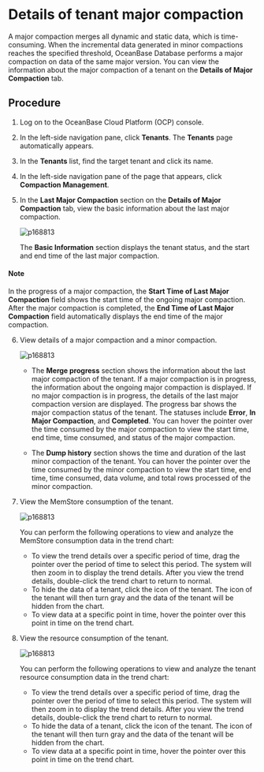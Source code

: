 # Details of tenant major compaction

A major compaction merges all dynamic and static data, which is time-consuming. When the incremental data generated in minor compactions reaches the specified threshold, OceanBase Database performs a major compaction on data of the same major version. You can view the information about the major compaction of a tenant on the **Details of Major Compaction** tab.

## Procedure

1. Log on to the OceanBase Cloud Platform (OCP) console.

2. In the left-side navigation pane, click **Tenants**.
   The **Tenants** page automatically appears.

3. In the **Tenants** list, find the target tenant and click its name.

4. In the left-side navigation pane of the page that appears, click **Compaction Management**.

5. In the **Last Major Compaction** section on the **Details of Major Compaction** tab, view the basic information about the last major compaction.

   ![p168813](https://obbusiness-private.oss-cn-shanghai.aliyuncs.com/doc/img/ocp/%E7%A7%9F%E6%88%B7%E4%BF%A1%E6%81%AF.png)

   The **Basic Information** section displays the tenant status, and the start and end time of the last major compaction.

  <main id="notice" type='explain'>
    <h4>Note</h4>
    <p>In the progress of a major compaction, the <strong>Start Time of Last Major Compaction</strong> field shows the start time of the ongoing major compaction. After the major compaction is completed, the <strong>End Time of Last Major Compaction</strong> field automatically displays the end time of the major compaction.</p>
  </main>

6. View details of a major compaction and a minor compaction.

   ![p168813](https://obbusiness-private.oss-cn-shanghai.aliyuncs.com/doc/img/ocp/%E6%9C%80%E8%BF%91%E4%B8%80%E6%AC%A1%E5%90%88%E5%B9%B6.png)

   * The **Merge progress** section shows the information about the last major compaction of the tenant. If a major compaction is in progress, the information about the ongoing major compaction is displayed. If no major compaction is in progress, the details of the last major compaction version are displayed. The progress bar shows the major compaction status of the tenant. The statuses include **Error**, **In Major Compaction**, and **Completed**.
      You can hover the pointer over the time consumed by the major compaction to view the start time, end time, time consumed, and status of the major compaction.

   * The **Dump history** section shows the time and duration of the last minor compaction of the tenant.
      You can hover the pointer over the time consumed by the minor compaction to view the start time, end time, time consumed, data volume, and total rows processed of the minor compaction.

7. View the MemStore consumption of the tenant.

   ![p168813](https://obbusiness-private.oss-cn-shanghai.aliyuncs.com/doc/img/ocp/%E7%A7%9F%E6%88%B7M%E6%B6%88%E8%80%97.png)

   You can perform the following operations to view and analyze the MemStore consumption data in the trend chart:

   * To view the trend details over a specific period of time, drag the pointer over the period of time to select this period. The system will then zoom in to display the trend details. After you view the trend details, double-click the trend chart to return to normal.
   * To hide the data of a tenant, click the icon of the tenant. The icon of the tenant will then turn gray and the data of the tenant will be hidden from the chart.
   * To view data at a specific point in time, hover the pointer over this point in time on the trend chart.

8. View the resource consumption of the tenant.

   ![p168813](https://obbusiness-private.oss-cn-shanghai.aliyuncs.com/doc/img/ocp/%E7%A7%9F%E6%88%B7%E8%B5%84%E6%BA%90.png)

   You can perform the following operations to view and analyze the tenant resource consumption data in the trend chart:

   * To view the trend details over a specific period of time, drag the pointer over the period of time to select this period. The system will then zoom in to display the trend details. After you view the trend details, double-click the trend chart to return to normal.
   * To hide the data of a tenant, click the icon of the tenant. The icon of the tenant will then turn gray and the data of the tenant will be hidden from the chart.
   * To view data at a specific point in time, hover the pointer over this point in time on the trend chart.